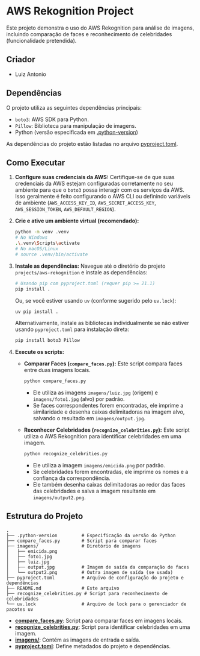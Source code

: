 # AWS Rekognition Project

Este projeto demonstra o uso do AWS Rekognition para análise de imagens, incluindo comparação de faces e reconhecimento de celebridades (funcionalidade pretendida).

## Criador

-   Luiz Antonio

## Dependências

O projeto utiliza as seguintes dependências principais:

-   `boto3`: AWS SDK para Python.
-   `Pillow`: Biblioteca para manipulação de imagens.
-   Python (versão especificada em [.python-version](.python-version))

As dependências do projeto estão listadas no arquivo [pyproject.toml](pyproject.toml).

## Como Executar

1.  **Configure suas credenciais da AWS:**
    Certifique-se de que suas credenciais da AWS estejam configuradas corretamente no seu ambiente para que o `boto3` possa interagir com os serviços da AWS. Isso geralmente é feito configurando o AWS CLI ou definindo variáveis de ambiente (`AWS_ACCESS_KEY_ID`, `AWS_SECRET_ACCESS_KEY`, `AWS_SESSION_TOKEN`, `AWS_DEFAULT_REGION`).

2.  **Crie e ative um ambiente virtual (recomendado):**
    ```bash
    python -m venv .venv
    # No Windows
    .\.venv\Scripts\activate
    # No macOS/Linux
    # source .venv/bin/activate
    ```

3.  **Instale as dependências:**
    Navegue até o diretório do projeto `projects/aws-rekognition` e instale as dependências:
    ```bash
    # Usando pip com pyproject.toml (requer pip >= 21.1)
    pip install .
    ```
    Ou, se você estiver usando `uv` (conforme sugerido pelo `uv.lock`):
    ```bash
    uv pip install .
    ```
    Alternativamente, instale as bibliotecas individualmente se não estiver usando `pyproject.toml` para instalação direta:
    ```bash
    pip install boto3 Pillow
    ```

4.  **Execute os scripts:**

    *   **Comparar Faces (`compare_faces.py`):**
        Este script compara faces entre duas imagens locais.
        ```bash
        python compare_faces.py
        ```
        -   Ele utiliza as imagens `imagens/luiz.jpg` (origem) e `imagens/foto1.jpg` (alvo) por padrão.
        -   Se faces correspondentes forem encontradas, ele imprime a similaridade e desenha caixas delimitadoras na imagem alvo, salvando o resultado em `imagens/output.jpg`.

    *   **Reconhecer Celebridades (`recognize_celebrities.py`):**
        Este script utiliza o AWS Rekognition para identificar celebridades em uma imagem.
        ```bash
        python recognize_celebrities.py
        ```
        -   Ele utiliza a imagem `imagens/emicida.png` por padrão.
        -   Se celebridades forem encontradas, ele imprime os nomes e a confiança da correspondência.
        -   Ele também desenha caixas delimitadoras ao redor das faces das celebridades e salva a imagem resultante em `imagens/output2.png`.

## Estrutura do Projeto

```
.
├── .python-version         # Especificação da versão do Python
├── compare_faces.py        # Script para comparar faces
├── imagens/                # Diretório de imagens
│   ├── emicida.png
│   ├── foto1.jpg
│   ├── luiz.jpg
│   ├── output.jpg          # Imagem de saída da comparação de faces
│   └── output2.png         # Outra imagem de saída (se usada)
├── pyproject.toml          # Arquivo de configuração do projeto e dependências
├── README.md               # Este arquivo
├── recognize_celebrities.py # Script para reconhecimento de celebridades
└── uv.lock                 # Arquivo de lock para o gerenciador de pacotes uv
```

-   **[compare_faces.py](compare_faces.py)**: Script para comparar faces em imagens locais.
-   **[recognize_celebrities.py](recognize_celebrities.py)**: Script para identificar celebridades em uma imagem.
-   **[imagens/](imagens/)**: Contém as imagens de entrada e saída.
-   **[pyproject.toml](pyproject.toml)**: Define metadados do projeto e dependências.